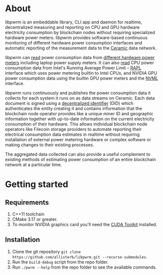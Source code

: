 # About
libpwrm is an embeddable library, CLI app and daemon for realtime, decentralized measuring and reporting on CPU and GPU hardware electricity consumption by blockchain nodes without requiring specialized hardware power meters. libpwrm provides software-based continuous monitoring of different hardware power consumption interfaces and automatic reporting of the measurement data to the [Ceramic](https://ceramic.network/) data network.

libpwrm can [read](https://github.com/allisterb/libpwrm/blob/master/src/measurement/measurement.cpp) power consumption data from [different hardware power meters](https://github.com/allisterb/libpwrm/tree/master/src/measurement) including laptop power supply meters. It can also [read](https://github.com/allisterb/libpwrm/tree/master/src/cpu) CPU power consumption data from Intel's Running Average Power Limit – [RAPL](https://01.org/blogs/2014/running-average-power-limit-%E2%80%93-rapl) interface which uses power metering builtin to Intel CPUs, and NVIDIA GPU power consumption data using the builtin GPU power meters and the [NVML](https://developer.nvidia.com/nvidia-management-library-nvml) interface.

libpwrm runs continuously and publishes the power consumption data it collects for each system it runs on as data streams on Ceramic. Each data document is signed using a [decentralized identifier](https://developers.ceramic.network/learn/glossary/#dids) (DID) which authenticates the entity creating it and contains information that the blockchain node operator provides like a unique miner ID and geographic information together with up-to-date information on the current electricity consumption of their hardware. This allows individual blockchain node operators like Filecoin storage providers to automate reporting their electrical consumption data estimates in realtime without requiring installation of external power metering hardware or complex software or making changes to their existing processes.


The aggregated data collected can also provide a useful complement to existing methods of estimating power consumption of an entire blockchain network at a particular time.


# Getting started

## Requirements
1. C++11 toolchain
2. CMake 3.17 or greater.
3. To monitor NVIDIA graphics card you'll need the [CUDA Toolkit](https://developer.nvidia.com/cuda-downloads?target_os=Linux) installed.

## Installation
1. Clone the git repository `git clone https://github.com/allisterb/libpwrm.git --recurse-submodules`.
2. Run the `build-debug` script from the repo folder.
3. Run `./pwrm --help` from the repo folder to see the available commands.
